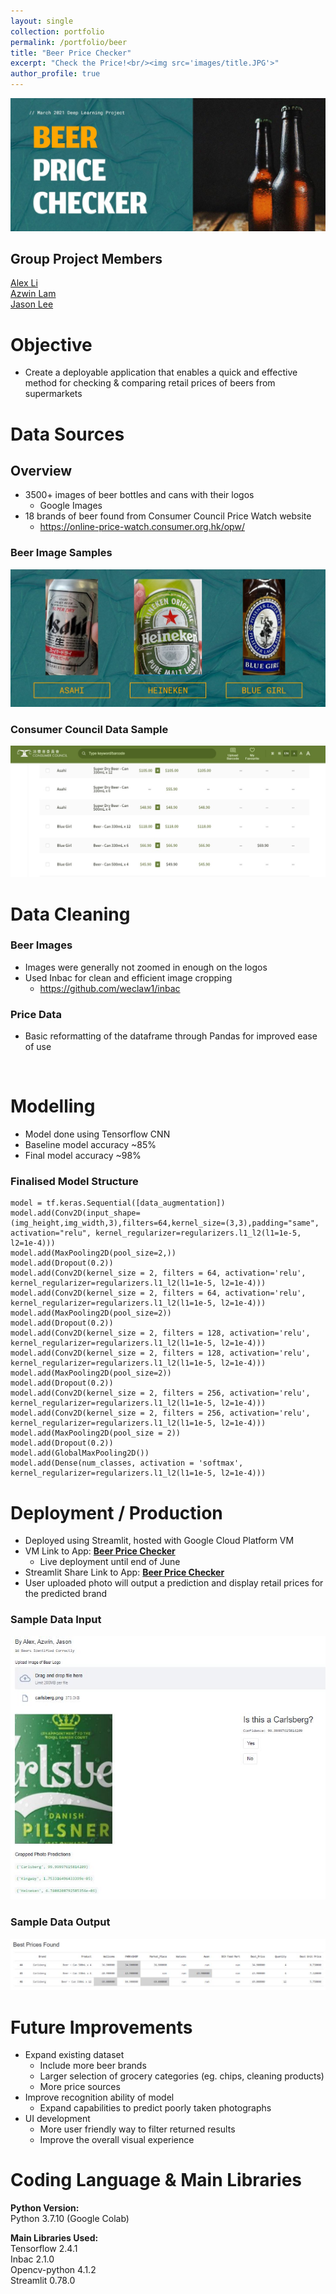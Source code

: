 ```yaml
---
layout: single
collection: portfolio
permalink: /portfolio/beer
title: "Beer Price Checker"
excerpt: "Check the Price!<br/><img src='images/title.JPG'>"
author_profile: true
---
```



![title](images/title.JPG)

## Group Project Members

[Alex Li](https://github.com/ahhhlexli "Alex Li's GitHub")\
[Azwin Lam](https://github.com/azwinlam "Azwin Lam's GitHub")\
[Jason Lee](https://github.com/lhwj0619 "Jason Lee's GitHub")

# Objective

- Create a deployable application that enables a quick and effective method for checking & comparing retail prices of beers from supermarkets

# Data Sources 
## Overview

- 3500+ images of beer bottles and cans with their logos 
  - Google Images 
- 18 brands of beer found from Consumer Council Price Watch website 
  - https://online-price-watch.consumer.org.hk/opw/

### Beer Image Samples

![Sample Beer](images/beer_sample.JPG)

### Consumer Council Data Sample
![Sample Consumer Council](images/consumer_sample.jpg)

# Data Cleaning
### Beer Images
- Images were generally not zoomed in enough on the logos
- Used Inbac for clean and efficient image cropping
   - https://github.com/weclaw1/inbac
### Price Data
- Basic reformatting of the dataframe through Pandas for improved ease of use  
<p>&nbsp;</p>
 

# Modelling
- Model done using Tensorflow CNN
- Baseline model accuracy ~85%
- Final model accuracy ~98%

### Finalised Model Structure
```
model = tf.keras.Sequential([data_augmentation])
model.add(Conv2D(input_shape=(img_height,img_width,3),filters=64,kernel_size=(3,3),padding="same", activation="relu", kernel_regularizer=regularizers.l1_l2(l1=1e-5, l2=1e-4)))
model.add(MaxPooling2D(pool_size=2,)) 
model.add(Dropout(0.2))
model.add(Conv2D(kernel_size = 2, filters = 64, activation='relu', kernel_regularizer=regularizers.l1_l2(l1=1e-5, l2=1e-4)))
model.add(Conv2D(kernel_size = 2, filters = 64, activation='relu', kernel_regularizer=regularizers.l1_l2(l1=1e-5, l2=1e-4)))
model.add(MaxPooling2D(pool_size=2))
model.add(Dropout(0.2))
model.add(Conv2D(kernel_size = 2, filters = 128, activation='relu', kernel_regularizer=regularizers.l1_l2(l1=1e-5, l2=1e-4)))
model.add(Conv2D(kernel_size = 2, filters = 128, activation='relu', kernel_regularizer=regularizers.l1_l2(l1=1e-5, l2=1e-4)))
model.add(MaxPooling2D(pool_size=2))
model.add(Dropout(0.2))
model.add(Conv2D(kernel_size = 2, filters = 256, activation='relu', kernel_regularizer=regularizers.l1_l2(l1=1e-5, l2=1e-4)))
model.add(Conv2D(kernel_size = 2, filters = 256, activation='relu', kernel_regularizer=regularizers.l1_l2(l1=1e-5, l2=1e-4)))
model.add(MaxPooling2D(pool_size = 2))
model.add(Dropout(0.2))
model.add(GlobalMaxPooling2D())
model.add(Dense(num_classes, activation = 'softmax', kernel_regularizer=regularizers.l1_l2(l1=1e-5, l2=1e-4)))
```


# Deployment / Production
- Deployed using Streamlit, hosted with Google Cloud Platform VM
- VM Link to App: **[Beer Price Checker](https://tinyurl.com/beerpricechecker "Beer Price Checker")**
  - Live deployment until end of June 
- Streamlit Share Link to App: **[Beer Price Checker](https://share.streamlit.io/ahhhlexli/beer-price-checker/main/streamlitshare_main.py "Beer Price Checker")** 
- User uploaded photo will output a prediction and display retail prices for the predicted brand

### Sample Data Input
![Sample Data Input](images/data_input.JPG)
### Sample Data Output
![Sample Data Output](images/data_output.JPG)
# Future Improvements 
- Expand existing dataset 
  - Include more beer brands
  - Larger selection of grocery categories (eg. chips, cleaning products)
  - More price sources
- Improve recognition ability of model
  - Expand capabilities to predict poorly taken photographs
- UI development
  - More user friendly way to filter returned results
  - Improve the overall visual experience

# Coding Language & Main Libraries

**Python Version:**  
Python 3.7.10 (Google Colab)

**Main Libraries Used:**  
Tensorflow 2.4.1  
Inbac 2.1.0  
Opencv-python  4.1.2  
Streamlit 0.78.0





